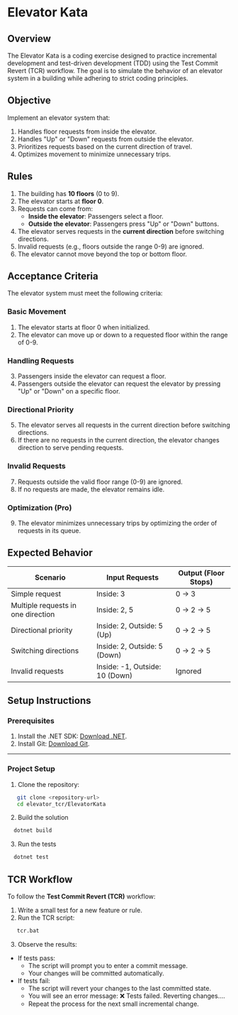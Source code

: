 # Elevator Kata

## Overview
The Elevator Kata is a coding exercise designed to practice incremental development and test-driven development (TDD) using the Test Commit Revert (TCR) workflow. The goal is to simulate the behavior of an elevator system in a building while adhering to strict coding principles.

## Objective
Implement an elevator system that:
1. Handles floor requests from inside the elevator.
2. Handles "Up" or "Down" requests from outside the elevator.
3. Prioritizes requests based on the current direction of travel.
4. Optimizes movement to minimize unnecessary trips.

## Rules
1. The building has **10 floors** (0 to 9).
2. The elevator starts at **floor 0**.
3. Requests can come from:
   - **Inside the elevator**: Passengers select a floor.
   - **Outside the elevator**: Passengers press "Up" or "Down" buttons.
4. The elevator serves requests in the **current direction** before switching directions.
5. Invalid requests (e.g., floors outside the range 0-9) are ignored.
6. The elevator cannot move beyond the top or bottom floor.

## Acceptance Criteria

The elevator system must meet the following criteria:

### Basic Movement
1. The elevator starts at floor 0 when initialized.
2. The elevator can move up or down to a requested floor within the range of 0-9.

### Handling Requests
3. Passengers inside the elevator can request a floor.
4. Passengers outside the elevator can request the elevator by pressing "Up" or "Down" on a specific floor.

### Directional Priority
5. The elevator serves all requests in the current direction before switching directions.
6. If there are no requests in the current direction, the elevator changes direction to serve pending requests.

### Invalid Requests
7. Requests outside the valid floor range (0-9) are ignored.
8. If no requests are made, the elevator remains idle.

### Optimization (Pro)
9. The elevator minimizes unnecessary trips by optimizing the order of requests in its queue.


## Expected Behavior

| Scenario                              | Input Requests                  | Output (Floor Stops) |
|---------------------------------------|---------------------------------|----------------------|
| Simple request                        | Inside: 3                       | 0 → 3               |
| Multiple requests in one direction    | Inside: 2, 5                    | 0 → 2 → 5           |
| Directional priority                  | Inside: 2, Outside: 5 (Up)      | 0 → 2 → 5           |
| Switching directions                  | Inside: 2, Outside: 5 (Down)    | 0 → 2 → 5           |
| Invalid requests                      | Inside: -1, Outside: 10 (Down)  | Ignored             |

## Setup Instructions

### Prerequisites
1. Install the .NET SDK: [Download .NET](https://dotnet.microsoft.com/download).
2. Install Git: [Download Git](https://git-scm.com/).

---

### Project Setup
1. Clone the repository:
```bash
   git clone <repository-url>
   cd elevator_tcr/ElevatorKata
```

2. Build the solution

```bash
  dotnet build
```

3. Run the tests

```bash
  dotnet test
```

## TCR Workflow

To follow the **Test Commit Revert (TCR)** workflow:

1. Write a small test for a new feature or rule.
2. Run the TCR script:
```bash
   tcr.bat
```
3. Observe the results:
  - If tests pass:
      * The script will prompt you to enter a commit message.
      * Your changes will be committed automatically.
  - If tests fail:
      * The script will revert your changes to the last committed state.
      * You will see an error message: ❌ Tests failed. Reverting changes....
      * Repeat the process for the next small incremental change.